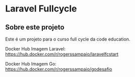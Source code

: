 # Laravel Fullcycle

## Sobre este projeto

Este é um projeto para o curso full cycle da code education.

Docker Hub Imagem Laravel: https://hub.docker.com/r/rogerssampaio/laravelfcstart

Docker Hub Imagem Go: https://hub.docker.com/r/rogerssampaio/godesafio
